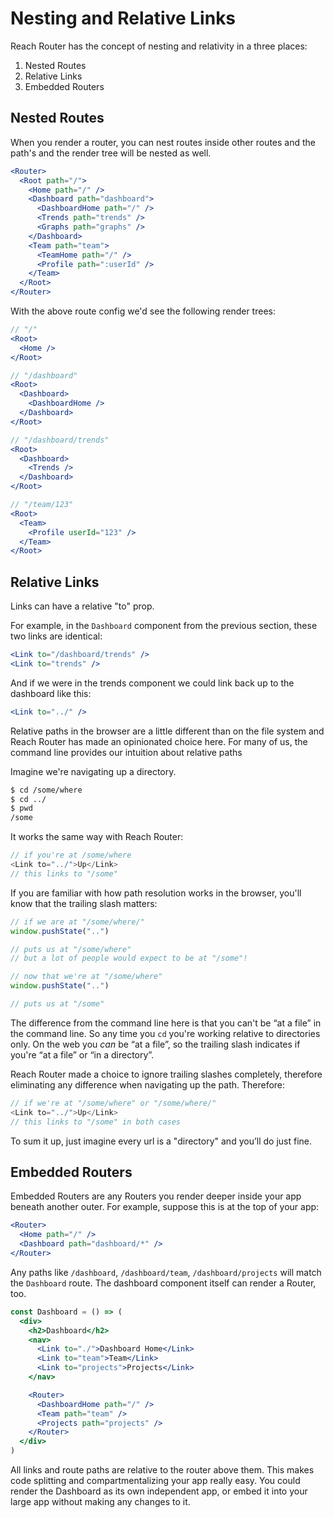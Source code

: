 # Nesting and Relative Links

Reach Router has the concept of nesting and relativity in a three places:

1. Nested Routes
2. Relative Links
3. Embedded Routers

## Nested Routes

When you render a router, you can nest routes inside other routes and the path's and the render tree will be nested as well.

```jsx
<Router>
  <Root path="/">
    <Home path="/" />
    <Dashboard path="dashboard">
      <DashboardHome path="/" />
      <Trends path="trends" />
      <Graphs path="graphs" />
    </Dashboard>
    <Team path="team">
      <TeamHome path="/" />
      <Profile path=":userId" />
    </Team>
  </Root>
</Router>
```

With the above route config we'd see the following render trees:

```jsx
// "/"
<Root>
  <Home />
</Root>
```

```jsx
// "/dashboard"
<Root>
  <Dashboard>
    <DashboardHome />
  </Dashboard>
</Root>
```

```jsx
// "/dashboard/trends"
<Root>
  <Dashboard>
    <Trends />
  </Dashboard>
</Root>
```

```jsx
// "/team/123"
<Root>
  <Team>
    <Profile userId="123" />
  </Team>
</Root>
```

## Relative Links

Links can have a relative "to" prop.

For example, in the `Dashboard` component from the previous section, these two links are identical:

```jsx
<Link to="/dashboard/trends" />
<Link to="trends" />
```

And if we were in the trends component we could link back up to the dashboard like this:

```jsx
<Link to="../" />
```

Relative paths in the browser are a little different than on the file system and Reach Router has made an opinionated choice here. For many of us, the command line provides our intuition about relative paths

Imagine we're navigating up a directory.

```sh
$ cd /some/where
$ cd ../
$ pwd
/some
```

It works the same way with Reach Router:

```js
// if you're at /some/where
<Link to="../">Up</Link>
// this links to "/some"
```

If you are familiar with how path resolution works in the browser, you'll know that the trailing slash matters:

```js
// if we are at "/some/where/"
window.pushState("..")

// puts us at "/some/where"
// but a lot of people would expect to be at "/some"!

// now that we're at "/some/where"
window.pushState("..")

// puts us at "/some"
```

The difference from the command line here is that you can't be “at a file” in the command line. So any time you `cd` you're working relative to directories only. On the web you _can_ be “at a file”, so the trailing slash indicates if you're “at a file” or “in a directory”.

Reach Router made a choice to ignore trailing slashes completely, therefore eliminating any difference when navigating up the path. Therefore:

```js
// if we're at "/some/where" or "/some/where/"
<Link to="../">Up</Link>
// this links to "/some" in both cases
```

To sum it up, just imagine every url is a "directory" and you’ll do just fine.

## Embedded Routers

Embedded Routers are any Routers you render deeper inside your app beneath another outer. For example, suppose this is at the top of your app:

```jsx
<Router>
  <Home path="/" />
  <Dashboard path="dashboard/*" />
</Router>
```

Any paths like `/dashboard`, `/dashboard/team`, `/dashboard/projects` will match the `Dashboard` route. The dashboard component itself can render a Router, too.

```jsx
const Dashboard = () => (
  <div>
    <h2>Dashboard</h2>
    <nav>
      <Link to="./">Dashboard Home</Link>
      <Link to="team">Team</Link>
      <Link to="projects">Projects</Link>
    </nav>

    <Router>
      <DashboardHome path="/" />
      <Team path="team" />
      <Projects path="projects" />
    </Router>
  </div>
)
```

All links and route paths are relative to the router above them. This makes code splitting and compartmentalizing your app really easy. You could render the Dashboard as its own independent app, or embed it into your large app without making any changes to it.
